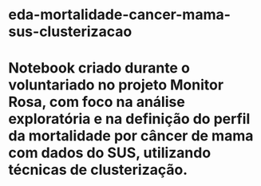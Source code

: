 # eda-mortalidade-cancer-mama-sus-clusterizacao
# Notebook criado durante o voluntariado no projeto Monitor Rosa, com foco na análise exploratória e na definição do perfil da mortalidade por câncer de mama com dados do SUS, utilizando técnicas de clusterização.
